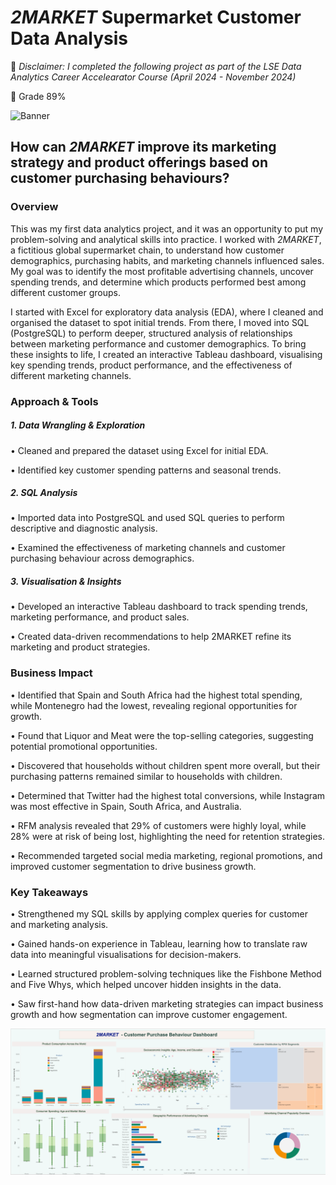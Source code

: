 # *2MARKET* Supermarket Customer Data Analysis

🔦 *Disclaimer: I completed the following project as part of the LSE Data Analytics Career Accelearator Course (April 2024 - November 2024)*

🔖 Grade 89%

![Banner](2Market_images/2MARKET.png)

## How can *2MARKET* improve its marketing strategy and product offerings based on customer purchasing behaviours?

### Overview

This was my first data analytics project, and it was an opportunity to put my problem-solving and analytical skills into practice. I worked with *2MARKET*, a fictitious global supermarket chain, to understand how customer demographics, purchasing habits, and marketing channels influenced sales. My goal was to identify the most profitable advertising channels, uncover spending trends, and determine which products performed best among different customer groups.

I started with Excel for exploratory data analysis (EDA), where I cleaned and organised the dataset to spot initial trends. From there, I moved into SQL (PostgreSQL) to perform deeper, structured analysis of relationships between marketing performance and customer demographics. To bring these insights to life, I created an interactive Tableau dashboard, visualising key spending trends, product performance, and the effectiveness of different marketing channels.

### Approach & Tools

##### 1. Data Wrangling & Exploration

•	Cleaned and prepared the dataset using Excel for initial EDA.

•	Identified key customer spending patterns and seasonal trends.

##### 2. SQL Analysis

•	Imported data into PostgreSQL and used SQL queries to perform descriptive and diagnostic analysis.

•	Examined the effectiveness of marketing channels and customer purchasing behaviour across demographics.

#####  3. Visualisation & Insights

•	Developed an interactive Tableau dashboard to track spending trends, marketing performance, and product sales.

•	Created data-driven recommendations to help 2MARKET refine its marketing and product strategies.



### Business Impact

•	Identified that Spain and South Africa had the highest total spending, while Montenegro had the lowest, revealing regional opportunities for growth.

•	Found that Liquor and Meat were the top-selling categories, suggesting potential promotional opportunities.

•	Discovered that households without children spent more overall, but their purchasing patterns remained similar to households with children.

•	Determined that Twitter had the highest total conversions, while Instagram was most effective in Spain, South Africa, and Australia.

•	RFM analysis revealed that 29% of customers were highly loyal, while 28% were at risk of being lost, highlighting the need for retention strategies.

•	Recommended targeted social media marketing, regional promotions, and improved customer segmentation to drive business growth.

### Key Takeaways

•	Strengthened my SQL skills by applying complex queries for customer and marketing analysis.

•	Gained hands-on experience in Tableau, learning how to translate raw data into meaningful visualisations for decision-makers.

•	Learned structured problem-solving techniques like the Fishbone Method and Five Whys, which helped uncover hidden insights in the data.

•	Saw first-hand how data-driven marketing strategies can impact business growth and how segmentation can improve customer engagement.




![Dashboard Preview](2Market_images/2Market_Dashboard.png)


